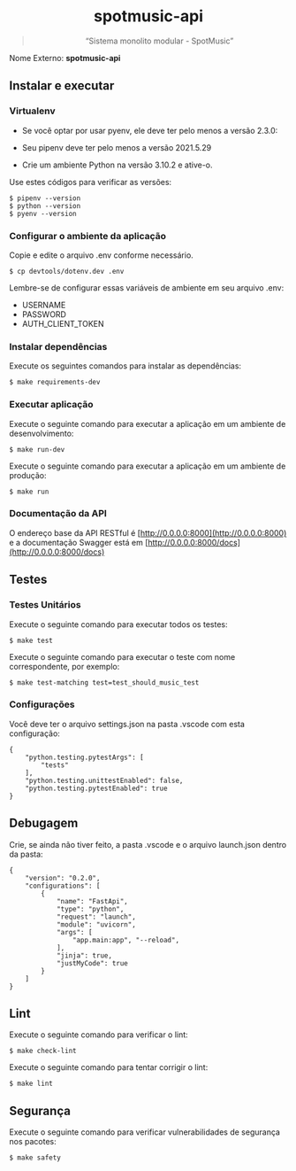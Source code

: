 <div align="center">
  <h1>
    spotmusic-api
  </h1>

  > “Sistema monolito modular - SpotMusic”
</div>

Nome Externo: **spotmusic-api**

## Instalar e executar

### Virtualenv

- Se você optar por usar pyenv, ele deve ter pelo menos a versão 2.3.0:

- Seu pipenv deve ter pelo menos a versão 2021.5.29

- Crie um ambiente Python na versão 3.10.2 e ative-o.

Use estes códigos para verificar as versões:

    $ pipenv --version
    $ python --version
    $ pyenv --version

### Configurar o ambiente da aplicação

Copie e edite o arquivo .env conforme necessário.

    $ cp devtools/dotenv.dev .env

Lembre-se de configurar essas variáveis de ambiente em seu arquivo .env:

- USERNAME
- PASSWORD
- AUTH_CLIENT_TOKEN

### Instalar dependências

Execute os seguintes comandos para instalar as dependências:

    $ make requirements-dev

### Executar aplicação

Execute o seguinte comando para executar a aplicação em um ambiente de desenvolvimento:

    $ make run-dev

Execute o seguinte comando para executar a aplicação em um ambiente de produção:

    $ make run

### Documentação da API

O endereço base da API RESTful é [http://0.0.0.0:8000](http://0.0.0.0:8000)
e a documentação Swagger está em [http://0.0.0.0:8000/docs](http://0.0.0.0:8000/docs)


## Testes

### Testes Unitários

Execute o seguinte comando para executar todos os testes:

    $ make test

Execute o seguinte comando para executar o teste com nome correspondente, por exemplo:

    $ make test-matching test=test_should_music_test

### Configurações

Você deve ter o arquivo settings.json na pasta .vscode com esta configuração:

    {
        "python.testing.pytestArgs": [
            "tests"
        ],
        "python.testing.unittestEnabled": false,
        "python.testing.pytestEnabled": true
    }

## Debugagem

Crie, se ainda não tiver feito, a pasta .vscode e o arquivo launch.json dentro da pasta:

    {
        "version": "0.2.0",
        "configurations": [
            {
                "name": "FastApi",
                "type": "python",
                "request": "launch",
                "module": "uvicorn",
                "args": [
                    "app.main:app", "--reload",
                ],
                "jinja": true,
                "justMyCode": true
            }
        ]
    }

## Lint

Execute o seguinte comando para verificar o lint:

    $ make check-lint

Execute o seguinte comando para tentar corrigir o lint:

    $ make lint

## Segurança

Execute o seguinte comando para verificar vulnerabilidades de segurança nos pacotes:

    $ make safety
